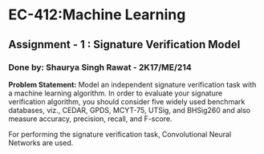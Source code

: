 # EC-412:Machine Learning
## Assignment - 1 : Signature Verification Model  
### Done by: Shaurya Singh Rawat - 2K17/ME/214

**Problem Statement:** 
Model an independent signature verification task with a machine learning algorithm. In order to evaluate your signature verification algorithm, you should consider five widely used benchmark databases, viz., CEDAR, GPDS, MCYT-75, UTSig, and BHSig260 and also measure accuracy, precision, recall, and F-score. 

For performing the signature verification task, Convolutional Neural Networks are used.
